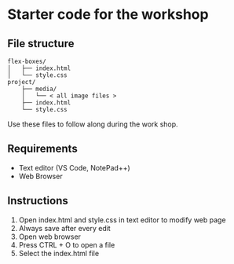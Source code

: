 # Starter code for the workshop

## File structure
```
flex-boxes/
│   ├── index.html
│   └── style.css
project/
    ├── media/
    │   └── < all image files >
    ├── index.html
    └── style.css
```
    
Use these files to follow along during the work shop.

## Requirements
- Text editor (VS Code, NotePad++)
- Web Browser

## Instructions
1. Open index.html and style.css in text editor to modify web page
2. Always save after every edit
3. Open web browser
4. Press CTRL + O to open a file
5. Select the index.html file
